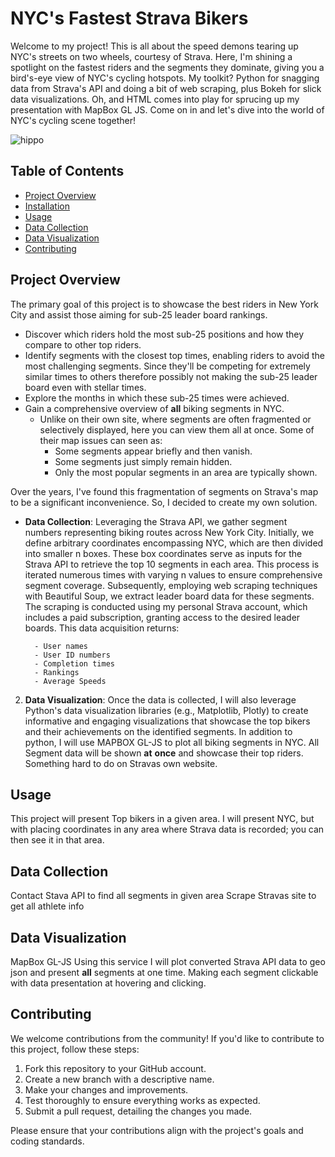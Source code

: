 # NYC's Fastest Strava Bikers 

Welcome to my project! This is all about the speed demons tearing up NYC's streets on two wheels, courtesy of Strava. Here, I'm shining a spotlight on the fastest riders and the segments they dominate, giving you a bird's-eye view of NYC's cycling hotspots. My toolkit? Python for snagging data from Strava's API and doing a bit of web scraping, plus Bokeh for slick data visualizations. Oh, and HTML comes into play for sprucing up my presentation with MapBox GL JS. Come on in and let's dive into the world of NYC's cycling scene together!


![hippo](https://github.com/djara1214/DansBest_Route/blob/6e51a5f79d3b6dde3cf24df18e3601b206270965/MapMoving.gif)


## Table of Contents

- [Project Overview](#project-overview)
- [Installation](#installation)
- [Usage](#usage)
- [Data Collection](#data-collection)
- [Data Visualization](#data-visualization)
- [Contributing](#contributing)


## Project Overview

The primary goal of this project is to showcase the best riders in New York City and assist those aiming for sub-25 leader board rankings.

- Discover which riders hold the most sub-25 positions and how they compare to other top riders.
- Identify segments with the closest top times, enabling riders to avoid the most challenging segments. Since they'll be competing for extremely similar times to others therefore possibly not making the sub-25 leader board even with stellar times. 
- Explore the months in which these sub-25 times were achieved.
- Gain a comprehensive overview of **all** biking segments in NYC.
    - Unlike on their own site, where segments are often fragmented or selectively displayed, here you can view them all at once. Some of their map issues can seen as:
        - Some segments appear briefly and then vanish.
        - Some segments just simply remain hidden.
        - Only the most popular segments in an area are typically shown.

Over the years, I've found this fragmentation of segments on Strava's map to be a significant inconvenience. So, I decided to create my own solution.

- **Data Collection**: Leveraging the Strava API, we gather segment numbers representing biking routes across New York City. Initially, we define arbitrary coordinates encompassing NYC, which are then divided into smaller n boxes. These box coordinates serve as inputs for the Strava API to retrieve the top 10 segments in each area. This process is iterated numerous times with varying n values to ensure comprehensive segment coverage. Subsequently, employing web scraping techniques with Beautiful Soup, we extract leader board data for these segments. The scraping is conducted using my personal Strava account, which includes a paid subscription, granting access to the desired leader boards. This data acquisition returns:
		
	    - User names
	    - User ID numbers
	    - Completion times
	    - Rankings 
	    - Average Speeds
2. **Data Visualization**: Once the data is collected, I will also leverage Python's data visualization libraries (e.g., Matplotlib, Plotly) to create informative and engaging visualizations that showcase the top bikers and their achievements on the identified segments. In addition to python, I will use MAPBOX GL-JS to plot all biking segments in NYC. All Segment data will be shown **at** **once** and showcase their top riders. Something hard to do on Stravas own website.



## Usage

This project will present Top bikers in a given area. I will present NYC, but with placing coordinates in any area where Strava data is recorded; you can then see it in that area.

## Data Collection

Contact Stava API to find all segments in given area
Scrape Stravas site to get all athlete info

## Data Visualization

MapBox GL-JS
Using this service I will plot converted Strava API data to geo json and present **all** segments at one time. Making each segment clickable with data presentation at hovering and clicking. 


## Contributing

We welcome contributions from the community! If you'd like to contribute to this project, follow these steps:

1.  Fork this repository to your GitHub account.
2.  Create a new branch with a descriptive name.
3.  Make your changes and improvements.
4.  Test thoroughly to ensure everything works as expected.
5.  Submit a pull request, detailing the changes you made.

Please ensure that your contributions align with the project's goals and coding standards.

